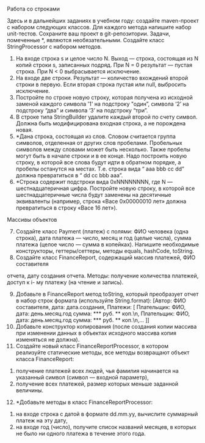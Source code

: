 Работа со строками

Здесь и в дальнейших заданиях в учебном году: создайте maven-проект с набором
следующих классов. Для каждого метода напишите набор unit-тестов. Сохраните ваш
проект в git-репозитории.
Задачи, помеченные *, являются необязательными.
Создайте класс StringProcessor с набором методов.
1. На входе строка s и целое число N. Выход — строка, состоящая из N копий строки s,
записанных подряд. При N = 0 результат — пустая строка. При N < 0 выбрасывается
исключение.
2. На входе две строки. Результат — количество вхождений второй строки в первую.
Если вторая строка пустая или null, выбросить исключение.
3. Постройте по строке новую строку, которая получена из исходной заменой каждого
символа '1' на подстроку "один”, символа ‘2’ на подстроку “два” и символа ‘3’ на
подстроку “три”.
4. В строке типа StringBuilder удалите каждый второй по счету символ. Должна быть
модифицирована входная строка, а не порождена новая.
5. *Дана строка, состоящая из слов. Словом считается группа символов, отделенная
от других слов пробелами. Пробельных символов между словами может быть
несколько. Также пробелы могут быть в начале строки и в ее конце. Надо
построить новую строку, в которой все слова будут идти в обратном порядке, а
пробелы останутся на местах. Т.е. строка вида “ aaa bbb cc dd” должна
превратиться в “ dd cc bbb aaa”.
6. *Строка содержит подстроки вида 0xNNNNNNNN, где N — шестнадцатеричная
цифра. Постройте новую строку, в которой все шестнадцатеричные числа будут
заменены на десятичные эквиваленты (например, строка «Васе 0x00000010 лет»
должна превратиться в строку «Васе 16 лет»).

Массивы объектов

7. Создайте класс Payment (платеж) с полями: ФИО человека (одна строка), дата
платежа — число, месяц и год (целые числа), сумма платежа (целое число — сумма
в копейках). Напишите необходимые конструкторы, геттеры/сеттеры, методы
equals, hashCode, toString.
8. Создайте класс FinanceReport, содержащий массив платежей, ФИО составителя

отчета, дату создания отчета. Методы: получение количества платежей, доступ к i-
му платежу (на чтение и запись).

9. Добавьте в FinanceReport метод toString, который преобразует отчет в набор строк
формата (используйте String.format):
[Автор: ФИО составителя, дата: дата.создания, Платежи: [
Плательщик: ФИО, дата: день.месяц.год сумма: *** руб. ** коп.\n,
Плательщик: ФИО, дата: день.месяц.год сумма: *** руб. ** коп.\n,... ]]
10. Добавьте конструктор копирования (после создания копии массива при изменении
данных в объектах исходного массива копия изменяться не должна).
11. Создайте новый класс FinanceReportProcessor, в котором реализуйте статические
методы, все методы возвращают объект класса FinanceReport:
1) получение платежей всех людей, чья фамилия начинается на указанный символ
(символ — входной параметр),
2) получение всех платежей, размер которых меньше заданной величины.
12. *Добавьте методы в класс FinanceReportProcessor:
1) на входе строка с датой в формате dd.mm.yy, вычислите суммарный платеж на
эту дату,
2) на входе год (число), получите список названий месяцев, в которых не было ни
одного платежа в течение этого года.

